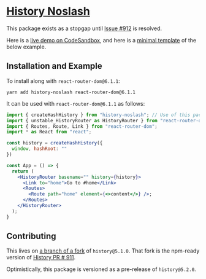 # [History Noslash](https://yarnpkg.com/package/history-noslash#readme)

This package exists as a stopgap until [Issue #912](https://github.com/remix-run/history/issues/912) is resolved.

Here is a [live demo on CodeSandbox](https://codesandbox.io/s/hash-router-history-noslash-sxud8?file=/src/index.js),
and here is a [minimal template](https://github.com/thejohnhoffer/test-history-router) of the below example.

## Installation and Example

To install along with `react-router-dom@6.1.1`: 

```
yarn add history-noslash react-router-dom@6.1.1
```

It can be used with `react-router-dom@6.1.1` as follows: 

```jsx
import { createHashHistory } from "history-noslash"; // Use of this package
import { unstable_HistoryRouter as HistoryRouter } from "react-router-dom";
import { Routes, Route, Link } from "react-router-dom";
import * as React from "react";

const history = createHashHistory({
  window, hashRoot: ""
})

const App = () => {
  return (
    <HistoryRouter basename="" history={history}>
      <Link to="home">Go to #home</Link>
      <Routes>
        <Route path="home" element={<>content</>} />;
      </Routes>
    </HistoryRouter>
  );
}
```

## Contributing

This lives on [a branch of a fork](https://github.com/thejohnhoffer/history/tree/publish-noslash) of `history@5.1.0`.
That fork is the npm-ready version of [History PR # 911](https://github.com/remix-run/history/pull/911).

Optimistically, this package is versioned as a pre-release of `history@5.2.0`.
